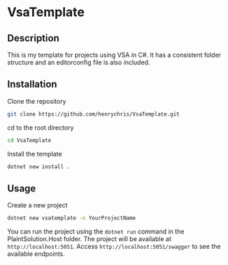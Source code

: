 # VsaTemplate

## Description

This is my template for projects using VSA in C#. It has a consistent folder structure and an editorconfig file is also included.

## Installation

Clone the repository  

```bash
git clone https://github.com/henrychris/VsaTemplate.git
```

cd to the root directory  

```bash
cd VsaTemplate
```

Install the template

```bash
dotnet new install .
```

## Usage

Create a new project

```bash
dotnet new vsatemplate -n YourProjectName
```

You can run the project using the `dotnet run` command in the PlaintSolution.Host folder. The project will be available at `http://localhost:5051`.
Access `http://localhost:5051/swagger` to see the available endpoints.
